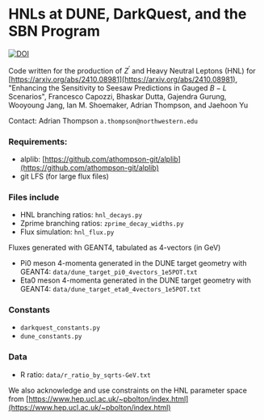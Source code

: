 # HNLs at DUNE, DarkQuest, and the SBN Program

[![DOI](https://zenodo.org/badge/884403038.svg)](https://zenodo.org/badge/latestdoi/884403038)

Code written for the production of $Z^\prime$ and Heavy Neutral Leptons (HNL) for [https://arxiv.org/abs/2410.08981](https://arxiv.org/abs/2410.08981), "Enhancing the Sensitivity to Seesaw Predictions in Gauged $B−L$ Scenarios", Francesco Capozzi, Bhaskar Dutta, Gajendra Gurung, Wooyoung Jang, Ian M. Shoemaker, Adrian Thompson, and Jaehoon Yu

Contact: Adrian Thompson ```a.thompson@northwestern.edu```

### Requirements:
* alplib: [https://github.com/athompson-git/alplib](https://github.com/athompson-git/alplib)
* git LFS (for large flux files)

### Files include
* HNL branching ratios: ```hnl_decays.py```
* Zprime branching ratios: ```zprime_decay_widths.py```
* Flux simulation: ```hnl_flux.py```

Fluxes generated with GEANT4, tabulated as 4-vectors (in GeV)
* Pi0 meson 4-momenta generated in the DUNE target geometry with GEANT4: ```data/dune_target_pi0_4vectors_1e5POT.txt```
* Eta0 meson 4-momenta generated in the DUNE target geometry with GEANT4: ```data/dune_target_eta0_4vectors_1e5POT.txt```

### Constants
* ```darkquest_constants.py```
* ```dune_constants.py```


### Data
* R ratio: ```data/r_ratio_by_sqrts-GeV.txt```

We also acknowledge and use constraints on the HNL parameter space from [https://www.hep.ucl.ac.uk/~pbolton/index.html](https://www.hep.ucl.ac.uk/~pbolton/index.html)